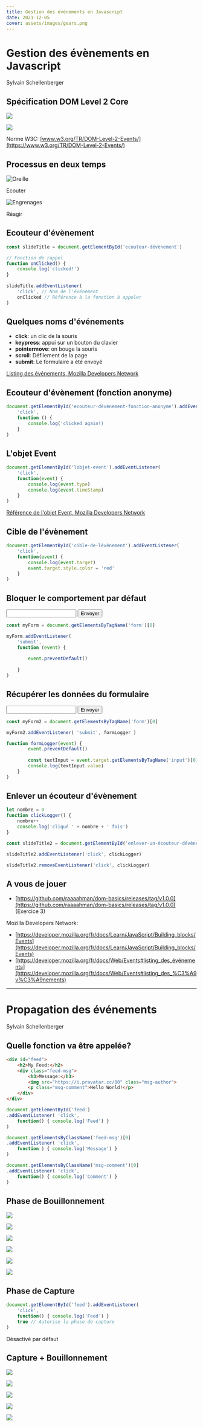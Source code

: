 ```yaml
---
title: Gestion des événements en Javascript
date: 2021-12-05
cover: assets/images/gears.png
---
```


# Gestion des évènements en Javascript

Sylvain Schellenberger

## Spécification DOM Level 2 Core

<div class="r-stack r-stretch">

![](assets/images/dom-level2-core.png) <!-- .element: class="fragment current-visible" -->

![](assets/images/dom-level2-events.png) <!-- .element: class="fragment" -->

</div>

Norme W3C: [www.w3.org/TR/DOM-Level-2-Events/](https://www.w3.org/TR/DOM-Level-2-Events/)

## Processus en deux temps

<div class="row r-stretch">
	
<div class="fragment">

![Oreille](assets/images/ecouter.png)

Ecouter

</div>

<div class="fragment">

![Engrenages](assets/images/gears.png)

Réagir

</div>

</div>

## Ecouteur d'évènement

```javascript
const slideTitle = document.getElementById('ecouteur-dévènement')

// Fonction de rappel
function onClicked() { 
	console.log('clicked!')
}
	
slideTitle.addEventListener(
	'click', // Nom de l'événement
	onClicked // Référence à la fonction à appeler
)
```

## Quelques noms d'événements

- **click**: un clic de la souris
- **keypress**: appui sur un bouton du clavier
- **pointermove**: on bouge la souris
- **scroll**: Défilement de la page
- **submit**: Le formulaire a été envoyé

[Listing des événements, Mozilla Developers Network](https://developer.mozilla.org/fr/docs/Web/Events#listing_des_%C3%A9v%C3%A9nements)

## Ecouteur d'évènement (fonction anonyme)

```javascript
document.getElementById('ecouteur-dévènement-fonction-anonyme').addEventListener(
	'click',
	function () {
		console.log('clicked again!)
	}
)
```

## L'objet Event

```javascript
document.getElementById('lobjet-event').addEventListener(
	'click',
	function(event) {
		console.log(event.type)
		console.log(event.timeStamp)
	}
)
```

[Référence de l'objet Event, Mozilla Developers Network](https://developer.mozilla.org/fr/docs/Web/API/Event)

## Cible de l'évènement

```javascript
document.getElementById('cible-de-lévènement').addEventListener(
	'click',
	function(event) {
		console.log(event.target)
		event.target.style.color = 'red'
	}
)
```

## Bloquer le comportement par défaut

<form>
	<input type="text" name="texte">
	<button type="submit">Envoyer</button>
</form>

```javascript
const myForm = document.getElementsByTagName('form')[0]

myForm.addEventListener(
	'submit',
	function (event) {
	
		event.preventDefault()
		
	}
)
```

## Récupérer les données du formulaire

<form>
	<input type="text" name="texte">
	<button type="submit">Envoyer</button>
</form>

```javascript
const myForm2 = document.getElementsByTagName('form')[0]

myForm2.addEventListener( 'submit', formLogger )

function formLogger(event) {
		event.preventDefault()
		
		const textInput = event.target.getElementsByTagName('input')[0]
		console.log(textInput.value)
	}
)
```

## Enlever un écouteur d'évènement

```javascript
let nombre = 0
function clickLogger() {
	nombre++
	console.log('cliqué ' + nombre + ' fois')
}

const slideTitle2 = document.getElementById('enlever-un-écouteur-dévènement')

slideTitle2.addEventListener('click', clickLogger)

slideTitle2.removeEventListener('click', clickLogger)
```

## A vous de jouer

- [https://github.com/raaaahman/dom-basics/releases/tag/v1.0.0](https://github.com/raaaahman/dom-basics/releases/tag/v1.0.0) (Exercice 3)

Mozilla Developers Network:

- [https://developer.mozilla.org/fr/docs/Learn/JavaScript/Building_blocks/Events](https://developer.mozilla.org/fr/docs/Learn/JavaScript/Building_blocks/Events)
- [https://developer.mozilla.org/fr/docs/Web/Events#listing_des_événements](https://developer.mozilla.org/fr/docs/Web/Events#listing_des_%C3%A9v%C3%A9nements)

---

# Propagation des événements

Sylvain Schellenberger

## Quelle fonction va être appelée?

<div class="row">

```html
<div id="feed">
    <h2>My Feed:</h2>
    <div class="feed-msg">
        <h3>Message:</h3>
        <img src="https://i.pravatar.cc/80" class="msg-author">
        <p class="msg-comment">Hello World!</p>
    </div>
</div>
```

```javascript
document.getElementById('feed')
.addEventListener( 'click',
    function() { console.log('Feed') }
)

document.getElementsByClassName('feed-msg')[0]
.addEventListener( 'click',
    function ) { console.log('Message') }
)

document.getElementsByClassName('msg-comment')[0]
.addEventListener( 'click',
    function() { console.log('Comment') }
)
```

</div>

## Phase de Bouillonnement

<div class="r-stack">

![](assets/images/event-propagation-01.png) <!-- .element: class="fragment current-visible" -->

![](assets/images/event-propagation-02.png) <!-- .element: class="fragment current-visible" -->

![](assets/images/event-propagation-03.png) <!-- .element: class="fragment current-visible" -->

![](assets/images/event-propagation-04.png) <!-- .element: class="fragment current-visible" -->

![](assets/images/event-propagation-05.png) <!-- .element: class="fragment current-visible" -->

![](assets/images/event-propagation-06.png) <!-- .element: class="fragment current-visible" -->

</div>

## Phase de Capture

```javascript
document.getElementById('feed').addEventListener( 
	'click',
    function() { console.log('Feed') }
    true // Autorise la phase de capture
)
```

Désactivé par défaut

## Capture + Bouillonnement

<div class="r-stack">

![](assets/images/event-propagation-04.png) <!-- .element: class="fragment current-visible" -->

![](assets/images/event-propagation-09.png) <!-- .element: class="fragment current-visible" -->

![](assets/images/event-propagation-10.png) <!-- .element: class="fragment current-visible" -->

![](assets/images/event-propagation-11.png) <!-- .element: class="fragment current-visible" -->

![](assets/images/event-propagation-12.png) <!-- .element: class="fragment current-visible" -->

</div>